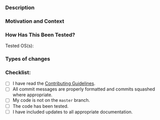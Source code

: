 <!--- Please fill out the following template, which will help other contributors review your Pull Request. -->

<!--- Make sure you’ve read the contribution guidelines here: https://github.com/obsproject/obs-websocket/wiki/Contributing-Guidelines -->

### Description
<!--- Describe your changes. -->

### Motivation and Context
<!--- Why is this change required? What problem does it solve? -->
<!--- If it fixes/closes an open issue or implements feature request, -->
<!--- please link to the issue here. -->

### How Has This Been Tested?
<!--- Please describe in detail how you tested your changes, along with the OS(s) you tested with. -->
Tested OS(s): 

### Types of changes
<!--- What types of changes does your PR introduce? Uncomment all that apply -->

<!--- - Bug fix (non-breaking change which fixes an issue) -->
<!--- - Performance enhancement (non-breaking change which improves efficiency) -->
<!--- - Code cleanup (non-breaking change which makes code smaller or more readable) -->
<!--- - New request/event (non-breaking) -->
<!--- - Documentation change (a change to documentation pages) -->
<!--- - Other Enhancement (anything not applicable to what is listed) -->

### Checklist:
<!--- Go over all the following points, and put an `x` in all the boxes that apply. -->
<!--- If you're unsure about any of these, don't hesitate to ask. We're here to help! -->
-  [ ] I have read the [Contributing Guidelines](https://github.com/obsproject/obs-websocket/wiki/Contributing-Guidelines).
-  [ ] All commit messages are properly formatted and commits squashed where appropriate.
-  [ ] My code is not on the `master` branch.
-  [ ] The code has been tested.
-  [ ] I have included updates to all appropriate documentation.
